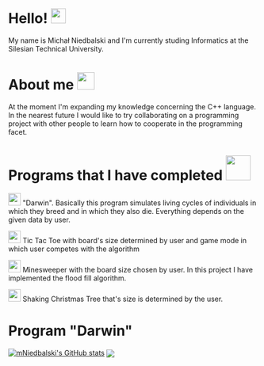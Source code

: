 <h1> Hello! <img src="https://raw.githubusercontent.com/MartinHeinz/MartinHeinz/master/wave.gif" width="30px"> </h1>
<p>  My name is Michał Niedbalski and I'm currently studing Informatics at the Silesian Technical University. </p>
<h1> About me <img src="https://user-images.githubusercontent.com/72338271/119031305-40a47d00-b9ab-11eb-8264-9d5dfb6bf907.gif" width="35px"> </h1>

<p> At the moment I'm expanding my knowledge concerning the C++ language. In the nearest future I would like to try collaborating on a programming project with other people
  to learn how to cooperate in the programming facet. </p> 
  
<h1> Programs that I have completed <img src="https://user-images.githubusercontent.com/72338271/119033984-2c15b400-b9ae-11eb-86db-f82c071bd491.gif" width="50px"> </h1>

<p> <img src="https://user-images.githubusercontent.com/72338271/119033660-c32e3c00-b9ad-11eb-9f05-c28a6e213e4b.gif" width="25px"> "Darwin". Basically this program simulates living cycles of individuals in which they breed and in which they also die. Everything depends on the given data by user. </p> 
<p> <img src="https://user-images.githubusercontent.com/72338271/119031640-96792500-b9ab-11eb-8468-c9b593963f02.gif" width="25px"> Tic Tac Toe with board's size determined by user and game mode in which user competes with the algorithm </p>
<p> <img src="https://user-images.githubusercontent.com/72338271/119032662-ba893600-b9ac-11eb-90b7-65f585a73ff4.gif" width="25px"> Minesweeper with the board size chosen by user. In this project I have implemented the flood fill algorithm.
<p> <img src="https://user-images.githubusercontent.com/72338271/119032169-2b7c1e00-b9ac-11eb-9816-2942dd3f4b9a.gif" width="25px"> Shaking Christmas Tree that's size is determined by the user. </p>

<h1> Program "Darwin" </h1>

[![mNiedbalski's GitHub stats](https://github-readme-stats.vercel.app/api?username=mNiedbalski)](https://github.com/mNiedbalski/github-readme-stats)
<img align="center" src="https://github-readme-stats.vercel.app/api/top-langs/?username=USERNAME&theme=dark" />





<!--
**mNiedbalski/mNiedbalski** is a ✨ _special_ ✨ repository because its `README.md` (this file) appears on your GitHub profile.

Here are some ideas to get you started:

- 🔭 I’m currently working on ...
- 🌱 I’m currently learning ...
- 👯 I’m looking to collaborate on ...
- 🤔 I’m looking for help with ...
- 💬 Ask me about ...
- 📫 How to reach me: ...
- 😄 Pronouns: ...
- ⚡ Fun fact: ...
-->
